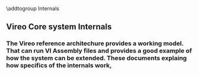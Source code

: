 \addtogroup Internals

## Vireo Core system Internals

### The Vireo reference architechure provides a working model. That can run VI Assembly files and provides a good example of how the system can be extended. These documents explaing how specifics of the internals work, 




